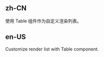 ## zh-CN

使用 Table 组件作为自定义渲染列表。

## en-US

Customize render list with Table component.

<style>
#components-transfer-demo-table-transfer .ant-table td {
  background: transparent;
}
</style>
